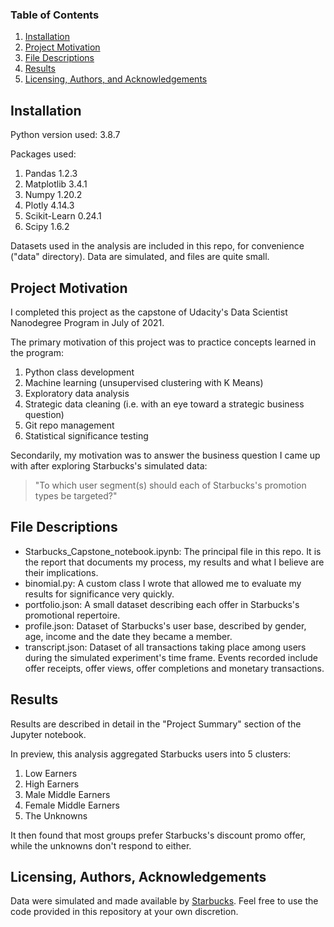 ### Table of Contents

1. [Installation](#installation)
2. [Project Motivation](#motivation)
3. [File Descriptions](#files)
4. [Results](#results)
5. [Licensing, Authors, and Acknowledgements](#licensing)

## Installation <a name="installation"></a>
Python version used: 3.8.7

Packages used:
1. Pandas 1.2.3
2. Matplotlib 3.4.1
3. Numpy 1.20.2
4. Plotly 4.14.3
5. Scikit-Learn 0.24.1
6. Scipy 1.6.2

Datasets used in the analysis are included in this repo, for convenience ("data" directory). Data are simulated, and files are quite small.

## Project Motivation<a name="motivation"></a>
I completed this project as the capstone of Udacity's Data Scientist Nanodegree Program in July of 2021.

The primary motivation of this project was to practice concepts learned in the program:
1. Python class development
2. Machine learning (unsupervised clustering with K Means)
3. Exploratory data analysis
4. Strategic data cleaning (i.e. with an eye toward a strategic business question)
5. Git repo management
6. Statistical significance testing

Secondarily, my motivation was to answer the business question I came up with after exploring Starbucks's simulated data:

> "To which user segment(s) should each of Starbucks's promotion types be targeted?"

## File Descriptions <a name="files"></a>

- Starbucks_Capstone_notebook.ipynb: The principal file in this repo. It is the report that documents my process, my results and what I believe are their implications.
- binomial.py: A custom class I wrote that allowed me to evaluate my results for significance very quickly.
- portfolio.json: A small dataset describing each offer in Starbucks's promotional repertoire.
- profile.json: Dataset of Starbucks's user base, described by gender, age, income and the date they became a member.
- transcript.json: Dataset of all transactions taking place among users during the simulated experiment's time frame. Events recorded include offer receipts, offer views, offer completions and monetary transactions.

## Results<a name="results"></a>
Results are described in detail in the "Project Summary" section of the Jupyter notebook.

In preview, this analysis aggregated Starbucks users into 5 clusters:
1. Low Earners
2. High Earners
3. Male Middle Earners
4. Female Middle Earners
5. The Unknowns

It then found that most groups prefer Starbucks's discount promo offer, while the unknowns don't respond to either.

## Licensing, Authors, Acknowledgements<a name="licensing"></a>

Data were simulated and made available by [Starbucks](https://www.starbucks.com). Feel free to use the code provided in this repository at your own discretion.
